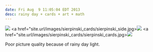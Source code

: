 ```yaml
---
date: Fri Aug  9 11:05:04 EDT 2013
desc: rainy day + cards + art + math
---
```

<a href="{{site.url}}/images/sierpinski_cards/sierpinski_top.jpg">![]({{site.url}}/images/sierpinski_cards/sierpinski_top_sm.jpg)</a>
<a href="site.url/images/sierpinski_cards/sierpinski_side.jpg>![]({{site.url}}/images/sierpinski_cards/sierpinski_side_sm.jpg)</a>
<a href="site.url/images/sierpinski_cards/sierpinski_cards.jpg>![]({{site.url}}/images/sierpinski_cards/many_cards_sm.jpg)</a>

Poor picture quality because of rainy day light.

